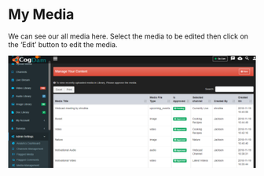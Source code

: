 # My Media

We can see our all media here. Select the media to be edited then click on the ‘Edit’ button to edit the media.

![](../.gitbook/assets/image%20%28160%29.png)

